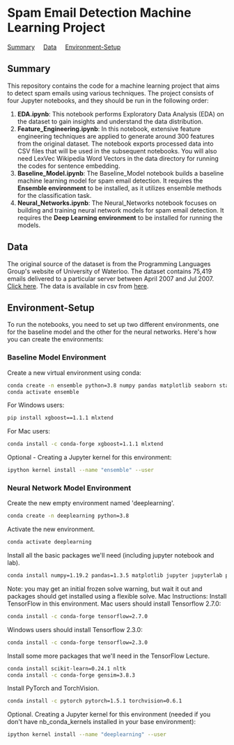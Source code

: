 # Spam Email Detection Machine Learning Project
[Summary](#Summary) &nbsp; &nbsp; [Data](#Data) &nbsp; &nbsp;  [Environment-Setup](#Environment-Setup) &nbsp; &nbsp; 
## Summary
This repository contains the code for a machine learning project that aims to detect spam emails using various techniques. The project consists of four Jupyter notebooks, and they should be run in the following order:

1. **EDA.ipynb**: This notebook performs Exploratory Data Analysis (EDA) on the dataset to gain insights and understand the data distribution.
2. **Feature_Engineering.ipynb**: In this notebook, extensive feature engineering techniques are applied to generate around 300 features from the original dataset. The notebook exports processed data into CSV files that will be used in the subsequent notebooks. You will also need LexVec Wikipedia Word Vectors in the data directory for running the codes for sentence embedding.
3. **Baseline_Model.ipynb**: The Baseline_Model notebook builds a baseline machine learning model for spam email detection. It requires the **Ensemble environment** to be installed, as it utilizes ensemble methods for the classification task.
4. **Neural_Networks.ipynb**: The Neural_Networks notebook focuses on building and training neural network models for spam email detection. It requires the **Deep Learning environment** to be installed for running the models.
   
## Data
The original source of the dataset is from the Programming Languages Group's website of University of Waterloo. The dataset contains 75,419 emails delivered to a particular server between April 2007 and Jul 2007. [Click here](https://plg.uwaterloo.ca/~gvcormac/treccorpus07/).
The data is available in csv from [here](https://www.kaggle.com/datasets/imdeepmind/preprocessed-trec-2007-public-corpus-dataset).

## Environment-Setup
To run the notebooks, you need to set up two different environments, one for the baseline model and the other for the neural networks. Here's how you can create the environments:

### Baseline Model Environment
Create a new virtual environment using conda:
   ```bash
   conda create -n ensemble python=3.8 numpy pandas matplotlib seaborn statsmodels scikit-learn=0.24.1 jupyter jupyterlab
   conda activate ensemble
```
For Windows users:
   ```bash
   pip install xgboost==1.1.1 mlxtend
```
For Mac users:
   ```bash
   conda install -c conda-forge xgboost=1.1.1 mlxtend
```
Optional - Creating a Jupyter kernel for this environment:
   ```bash
   ipython kernel install --name "ensemble" --user
```
### Neural Network Model Environment
Create the new empty environment named 'deeplearning'.
```bash
conda create -n deeplearning python=3.8
```
Activate the new environment.
```bash
conda activate deeplearning
```
Install all the basic packages we'll need (including jupyter notebook and lab).
```bash
conda install numpy=1.19.2 pandas=1.3.5 matplotlib jupyter jupyterlab pydot pillow seaborn
```
Note: you may get an initial frozen solve warning, but wait it out and packages should get installed using a flexible solve.
Mac Instructions: Install TensorFlow in this environment.
Mac users should install Tensorflow 2.7.0: 
```bash
conda install -c conda-forge tensorflow=2.7.0
```
Windows users should install Tensorflow 2.3.0: 
```bash
conda install -c conda-forge tensorflow=2.3.0
```
Install some more packages that we'll need in the TensorFlow Lecture.
```bash
conda install scikit-learn=0.24.1 nltk
conda install -c conda-forge gensim=3.8.3
```
Install PyTorch and TorchVision.
```bash
conda install -c pytorch pytorch=1.5.1 torchvision=0.6.1
```
Optional. Creating a Jupyter kernel for this environment (needed if you don't have nb_conda_kernels installed in your base environment):
```bash
ipython kernel install --name "deeplearning" --user
```

